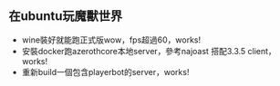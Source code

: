 ## 在ubuntu玩魔獸世界
*   wine裝好就能跑正式版wow，fps超過60，works!
*   安裝docker跑azerothcore本地server，參考najoast 搭配3.3.5 client，works!
*   重新build一個包含playerbot的server，works!
